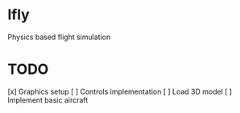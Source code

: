 # lfly
Physics based flight simulation

# TODO
[x] Graphics setup
[ ] Controls implementation
[ ] Load 3D model
[ ] Implement basic aircraft
